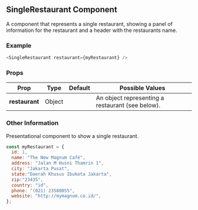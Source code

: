 ## SingleRestaurant Component
A component that represents a single restaurant, showing a panel of information for the restaurant and a header with the restaurants name.

### Example

```js
<SingleRestaurant restaurant={myRestaurant} />
```

### Props

| Prop          | Type     | Default     | Possible Values
| ------------- | -------- | ----------- | ---------------------------------------------
| **restaurant**    | Object   |             | An object representing a restaurant (see below).


### Other Information
Presentational component to show a single restaurant.

```js
const myRestaurant = {
  id: 1,
  name: "The New Magnum Café",
  address: "Jalan M Husni Thamrin 1",
  city: "Jakarta Pusat",
  state:"Daerah Khusus Ibukota Jakarta",
  zip:"23435",
  country: "id",
  phone: "(021) 23580055",
  website: "http://mymagnum.co.id/",
};
```
